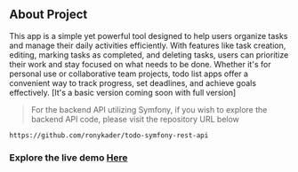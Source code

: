 ## About Project

This app is a simple yet powerful tool designed to help users organize tasks and manage their daily activities efficiently. With features like task creation, editing, marking tasks as completed, and deleting tasks, users can prioritize their work and stay focused on what needs to be done. Whether it's for personal use or collaborative team projects, todo list apps offer a convenient way to track progress, set deadlines, and achieve goals effectively. [It's a basic version coming soon with full version]

> For the backend API utilizing Symfony, if you wish to explore the backend API code, please visit the repository URL below

```
https://github.com/ronykader/todo-symfony-rest-api
```

### Explore the live demo [Here](https://todo-symfony-react-app.vercel.app)

